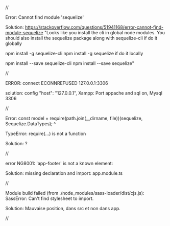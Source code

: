 //

Error: Cannot find module 'sequelize'

Solution: https://stackoverflow.com/questions/51941168/error-cannot-find-module-sequelize
"Looks like you install the cli in global node modules. You should also install the sequelize package along with sequelize-cli
if do it globally

npm install -g sequelize-cli
npm install -g sequelize
if do it locally

npm install --save sequelize-cli
npm install --save sequelize"

//

ERROR: connect ECONNREFUSED 127.0.0.1:3306

solution: config "host": "127.0.0.1",
Xampp:  Port appache and sql on, Mysql 3306

//

Error:  const model = require(path.join(__dirname, file))(sequelize, Sequelize.DataTypes);
                                                     ^

TypeError: require(...) is not a function

Solution: ?

//

error NG8001: 'app-footer' is not a known element: 

Solution: missing declaration and import: app.module.ts

//

Module build failed (from ./node_modules/sass-loader/dist/cjs.js):
SassError: Can't find stylesheet to import.

Solution: Mauvaise position, dans src et non dans app.

//

